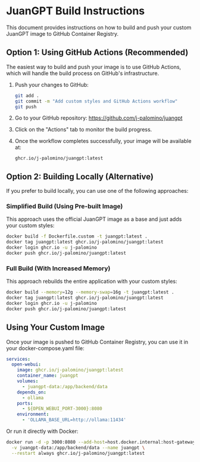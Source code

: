 # JuanGPT Build Instructions

This document provides instructions on how to build and push your custom JuanGPT image to GitHub Container Registry.

## Option 1: Using GitHub Actions (Recommended)

The easiest way to build and push your image is to use GitHub Actions, which will handle the build process on GitHub's infrastructure.

1. Push your changes to GitHub:
   ```bash
   git add .
   git commit -m "Add custom styles and GitHub Actions workflow"
   git push
   ```

2. Go to your GitHub repository: https://github.com/j-palomino/juangpt

3. Click on the "Actions" tab to monitor the build progress.

4. Once the workflow completes successfully, your image will be available at:
   ```
   ghcr.io/j-palomino/juangpt:latest
   ```

## Option 2: Building Locally (Alternative)

If you prefer to build locally, you can use one of the following approaches:

### Simplified Build (Using Pre-built Image)

This approach uses the official JuanGPT image as a base and just adds your custom styles:

```bash
docker build -f Dockerfile.custom -t juangpt:latest .
docker tag juangpt:latest ghcr.io/j-palomino/juangpt:latest
docker login ghcr.io -u j-palomino
docker push ghcr.io/j-palomino/juangpt:latest
```

### Full Build (With Increased Memory)

This approach rebuilds the entire application with your custom styles:

```bash
docker build --memory=12g --memory-swap=16g -t juangpt:latest .
docker tag juangpt:latest ghcr.io/j-palomino/juangpt:latest
docker login ghcr.io -u j-palomino
docker push ghcr.io/j-palomino/juangpt:latest
```

## Using Your Custom Image

Once your image is pushed to GitHub Container Registry, you can use it in your docker-compose.yaml file:

```yaml
services:
  open-webui:
    image: ghcr.io/j-palomino/juangpt:latest
    container_name: juangpt
    volumes:
      - juangpt-data:/app/backend/data
    depends_on:
      - ollama
    ports:
      - ${OPEN_WEBUI_PORT-3000}:8080
    environment:
      - 'OLLAMA_BASE_URL=http://ollama:11434'
```

Or run it directly with Docker:

```bash
docker run -d -p 3000:8080 --add-host=host.docker.internal:host-gateway \
  -v juangpt-data:/app/backend/data --name juangpt \
  --restart always ghcr.io/j-palomino/juangpt:latest
```
